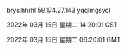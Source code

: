 brysjhhrhl 59.174.27.143 yqqlmgsycl

2022年 03月 15日 星期二 14:20:01 CST

2022年 03月 15日 星期二 06:20:01 GMT
